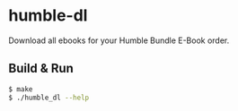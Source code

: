 # humble-dl

Download all ebooks for your Humble Bundle E-Book order.

## Build & Run

```bash
$ make
$ ./humble_dl --help
```

